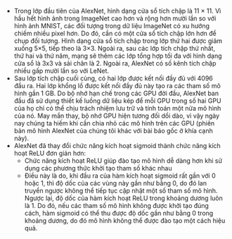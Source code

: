 + Trong lớp đầu tiên của AlexNet, hình dạng cửa sổ tích chập là 11 × 11. Vì hầu hết hình ảnh trong ImageNet cao hơn và rộng hơn mười lần so với hình ảnh MNIST, các đối tượng trong dữ liệu ImageNet có xu hướng chiếm nhiều pixel hơn. Do đó, cần có một cửa sổ tích chập lớn hơn để chụp đối tượng. Hình dạng cửa sổ tích chập trong lớp thứ hai được giảm xuống 5×5, tiếp theo là 3×3. Ngoài ra, sau các lớp tích chập thứ nhất, thứ hai và thứ năm, mạng sẽ thêm các lớp tổng hợp tối đa với hình dạng cửa sổ là 3x3 và sải chân là 2. Ngoài ra, AlexNet có số kênh tích chập nhiều gấp mười lần so với LeNet.
+ Sau lớp tích chập cuối cùng, có hai lớp được kết nối đầy đủ với 4096 đầu ra. Hai lớp khổng lồ được kết nối đầy đủ này tạo ra các tham số mô hình gần 1 GB. Do bộ nhớ hạn chế trong các GPU đời đầu, AlexNet ban đầu đã sử dụng thiết kế luồng dữ liệu kép để mỗi GPU trong số hai GPU của họ chỉ có thể chịu trách nhiệm lưu trữ và tính toán một nửa mô hình của nó. May mắn thay, bộ nhớ GPU hiện tương đối dồi dào, vì vậy ngày nay chúng ta hiếm khi cần chia nhỏ các mô hình trên các GPU (phiên bản mô hình AlexNet của chúng tôi khác với bài báo gốc ở khía cạnh này).
+ AlexNet đã thay đổi chức năng kích hoạt sigmoid thành chức năng kích hoạt ReLU đơn giản hơn: 
   + Chức năng kích hoạt ReLU giúp đào tạo mô hình dễ dàng hơn khi sử dụng các phương thức khởi tạo tham số khác nhau
   + Điều này là do, khi đầu ra của hàm kích hoạt sigmoid rất gần với 0 hoặc 1, thì độ dốc của các vùng này gần như bằng 0, do đó lan truyền ngược không thể tiếp tục cập nhật một số tham số mô hình. Ngược lại, độ dốc của hàm kích hoạt ReLU trong khoảng dương luôn là 1. Do đó, nếu các tham số mô hình không được khởi tạo đúng cách, hàm sigmoid có thể thu được độ dốc gần như bằng 0 trong khoảng dương, do đó mô hình không thể được đào tạo một cách hiệu quả.